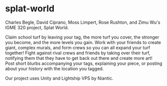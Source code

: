 # splat-world
Charles Begle, David Ciprano, Moss Limpert, Rose Rushton, and Zimu Wu's IGME 320 project, Splat World. 

Claim school turf by leaving your tag, the more turf you cover, the stronger you become, and the more levels you gain. Work with your friends to create giant, complex murals, and form crews so you can all expand your turf together! Fight against rival crews and friends by taking over their turf, notifying them that they have to get back out there and create more art! Post short blurbs accompanying your tags, explaining your piece, or posting about your history with the location you tagged.

Our project uses Unity and Lightship VPS by Niantic.
